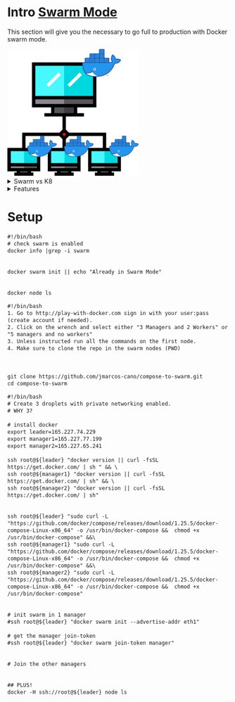 
# Intro [Swarm Mode](https://docs.docker.com/engine/swarm/)
This section will give you the necessary to go full to production with Docker swarm mode.


<img src="/docker/compose-to-swarm/img/swarm.png" class="center" alt="About me" style="width:300px;">


<details>
  <summary>Swarm vs K8</summary>

<h3>Docker swarm es mejor que kubernetes .... <br> pero ustedes no estan listos para esta conversacion </h3>
<img src="/docker/compose-to-swarm/img/swarmvsk8.png" class="center" alt="About me" style="width:400px;">

- Just Kidding

</details>

<details>
  <summary>Features</summary>


<ul>
<li> Cluster management integrated with Docker Engine</li>


<li> Declarative service model </li>

<li> Scaling </li>

<li> Desired state reconciliation (The swarm manager node constantly monitors the desired state )</li>

<li> Multi-host networking </li>

<li> Service discovery </li>

<li> Load balancing</li>

<li> Secure by default (intra node) </li>

<li> Rolling updates </li>

<li> Hyper EASY </li>

</ul>
</details>


# Setup


```Local tab=
#!/bin/bash
# check swarm is enabled
docker info |grep -i swarm


docker swarm init || echo "Already in Swarm Mode"


docker node ls

```

```PlaywithDocker tab=
#!/bin/bash
1. Go to http://play-with-docker.com sign in with your user:pass (create account if needed).
2. Click on the wrench and select either "3 Managers and 2 Workers" or "5 managers and no workers"
3. Unless instructed run all the commands on the first node.
4. Make sure to clone the repo in the swarm nodes (PWD)



git clone https://github.com/jmarcos-cano/compose-to-swarm.git
cd compose-to-swarm
```

```DigitalOcean tab=
#!/bin/bash
# Create 3 droplets with private networking enabled.
# WHY 3?

# install docker
export leader=165.227.74.229
export manager1=165.227.77.199
export manager2=165.227.65.241

ssh root@${leader} "docker version || curl -fsSL https://get.docker.com/ | sh " && \
ssh root@${manager1} "docker version || curl -fsSL https://get.docker.com/ | sh" && \
ssh root@${manager2} "docker version || curl -fsSL https://get.docker.com/ | sh"


ssh root@${leader} "sudo curl -L "https://github.com/docker/compose/releases/download/1.25.5/docker-compose-Linux-x86_64" -o /usr/bin/docker-compose &&  chmod +x /usr/bin/docker-compose" &&\
ssh root@${manager1} "sudo curl -L "https://github.com/docker/compose/releases/download/1.25.5/docker-compose-Linux-x86_64" -o /usr/bin/docker-compose &&  chmod +x /usr/bin/docker-compose" &&\
ssh root@${manager2} "sudo curl -L "https://github.com/docker/compose/releases/download/1.25.5/docker-compose-Linux-x86_64" -o /usr/bin/docker-compose &&  chmod +x /usr/bin/docker-compose"


# init swarm in 1 manager
#ssh root@${leader} "docker swarm init --advertise-addr eth1"

# get the manager join-token
#ssh root@${leader} "docker swarm join-token manager"


# Join the other managers


## PLUS!
docker -H ssh://root@${leader} node ls

```
